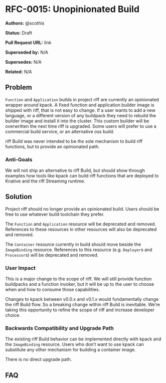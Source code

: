 # RFC-0015: Unopinionated Build

**Authors:** @scothis

**Status:** Draft

**Pull Request URL:** link

**Superseded by:** N/A

**Supersedes:** N/A

**Related:** N/A


## Problem

`Function` and `Application` builds in project riff are currently an opinionated wrapper around kpack. A fixed function and application builder image is shipped with riff, that is not easy to change. If a user wants to add a new language, or a different version of any buildpack they need to rebuild the builder image and install it into the cluster. This custom builder will be overwritten the next time riff is upgraded. Some users will prefer to use a commercial build service, or an alternative oss build.

riff Build was never intended to be *the* sole mechanism to build riff functions, but to provide an opinionated path. 

### Anti-Goals

We will not ship an alternative to riff Build, but should show through examples how tools like kpack can build riff functions that are deployed to Knative and the riff Streaming runtime.

## Solution

Project riff should no longer provide an opinionated build. Users should be free to use whatever build toolchain they prefer.

The `Function` and `Application` resource will be deprecated and removed. References to these resources in other resources will also be deprecated and removed.

The `Container` resource currently in build should move beside the `ImageBinding` resource. References to this resource (e.g. `Deployer`s and `Processor`s)  will be deprecated and removed.

### User Impact

This is a major change to the scope of riff. We will still provide function buildpacks and a function invoker, but it will be up to the user to choose when and how to consume those capabilities.

Changes to kpack between v0.0.x and v0.1.x would fundamentally change the riff Build flow. So a breaking change within riff Build is inevitable. We’re taking this opportunity to refine the scope of riff and increase developer choice.

### Backwards Compatibility and Upgrade Path

The existing riff Build behavior can be implemented directly with kpack and the `ImageBinding` resource. Users who don’t want to use kpack can substitute any other mechanism for building a container image.

There is no direct upgrade path.

## FAQ
